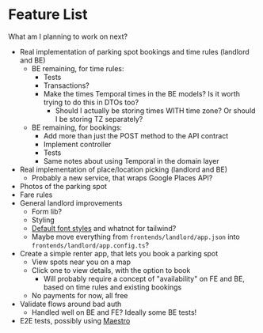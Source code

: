 # Feature List

What am I planning to work on next?

- Real implementation of parking spot bookings and time rules (landlord and BE)
  - BE remaining, for time rules:
    - Tests
    - Transactions?
    - Make the times Temporal times in the BE models? Is it worth trying to do this in DTOs too?
      - Should I actually be storing times WITH time zone?  Or should I be storing TZ separately?
  - BE remaining, for bookings:
    - Add more than just the POST method to the API contract
    - Implement controller
    - Tests
    - Same notes about using Temporal in the domain layer
- Real implementation of place/location picking (landlord and BE)
  - Probably a new service, that wraps Google Places API?
- Photos of the parking spot
- Fare rules
- General landlord improvements
  - Form lib?
  - Styling
  - [Default font styles](https://tailwindcss.com/docs/font-family) and whatnot for tailwind?
  - Maybe move everything from `frontends/landlord/app.json` into `frontends/landlord/app.config.ts`?
- Create a simple renter app, that lets you book a parking spot
  - View spots near you on a map
  - Click one to view details, with the option to book
    - Will probably require a concept of "availability" on FE and BE, based on time rules and existing bookings
  - No payments for now, all free
- Validate flows around bad auth
  - Handled well on BE and FE? Ideally some BE tests!
- E2E tests, possibly using [Maestro](https://www.mobile.dev/)
